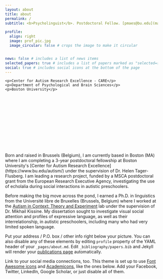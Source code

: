```yaml
---
layout: about
title: about
permalink: /
subtitle: <b>Psycholinguist</b>. Postdoctoral Fellow. [pmaes@bu.edu](mailto:pmaes@bu.edu).

profile:
  align: right
  image: prof_pic.jpg
  image_circular: false # crops the image to make it circular


news: false # includes a list of news items
selected_papers: true # includes a list of papers marked as "selected={true}"
social: true # includes social icons at the bottom of the page
---
```

    <p>Center for Autism Research Excellence - CARE</p>
    <p>Department of Psychological and Brain Sciences</p>
    <p>Boston University</p>
<br />
<br />
<br />
<br />
<br />
<br />
<br />
<br />
<br />
<br />
<br />
Born and raised in Brussels (Belgium), I am currently based in Boston (MA) where I am completing a 3-year postdoctoral fellowship at Boston University's [Center for Autism Research Excellence](https://www.bu.edu/autism/) under the supervision of Dr. Helen Tager-Flusberg. I am leading a research project, funded by a MSCA postdoctoral grant from the European Research Executive Agency, investigating the use of echolalia during social interactions in autistic preschoolers. 

Before making the big move across the pond, I earned a Ph.D. in linguistics from the Université libre de Bruxelles (Brussels, Belgium) where I worked at the [Autism in Context: Theory and Experiment](https://acte.ulb.be/index.php/fr/) lab under the supervision of Dr. Mikhail Kissine. My dissertation sought to investigate visual social attention and profiles of expressive language, as well as their interrelationship, in autistic preschoolers, including many who had very limited spoken language. 

Put your address / P.O. box / other info right below your picture. You can also disable any of these elements by editing `profile` property of the YAML header of your `_pages/about.md`. Edit `_bibliography/papers.bib` and Jekyll will render your [publications page](/al-folio/publications/) automatically.

Link to your social media connections, too. This theme is set up to use [Font Awesome icons](https://fontawesome.com/) and [Academicons](https://jpswalsh.github.io/academicons/), like the ones below. Add your Facebook, Twitter, LinkedIn, Google Scholar, or just disable all of them.
